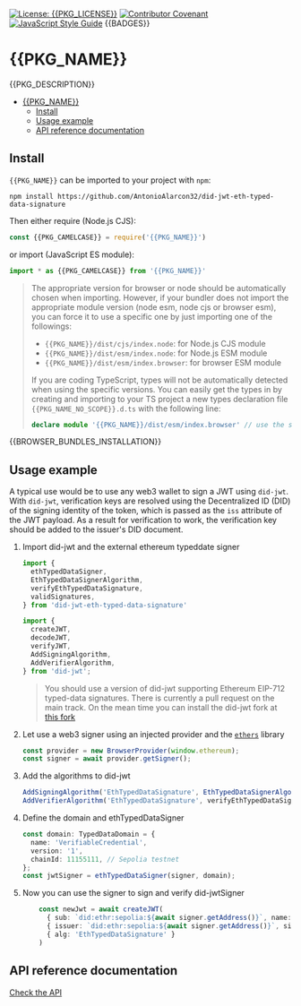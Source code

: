 [![License: {{PKG_LICENSE}}](https://img.shields.io/badge/License-{{PKG_LICENSE}}-yellow.svg)](LICENSE)
[![Contributor Covenant](https://img.shields.io/badge/Contributor%20Covenant-2.1-4baaaa.svg)](CODE_OF_CONDUCT.md)
[![JavaScript Style Guide](https://img.shields.io/badge/code_style-standard-brightgreen.svg)](https://standardjs.com)
{{BADGES}}

# {{PKG_NAME}}

{{PKG_DESCRIPTION}}

- [{{PKG\_NAME}}](#pkg_name)
  - [Install](#install)
  - [Usage example](#usage-example)
  - [API reference documentation](#api-reference-documentation)

## Install

`{{PKG_NAME}}` can be imported to your project with `npm`:

```console
npm install https://github.com/AntonioAlarcon32/did-jwt-eth-typed-data-signature
```

Then either require (Node.js CJS):

```javascript
const {{PKG_CAMELCASE}} = require('{{PKG_NAME}}')
```

or import (JavaScript ES module):

```javascript
import * as {{PKG_CAMELCASE}} from '{{PKG_NAME}}'
```

> The appropriate version for browser or node should be automatically chosen when importing. However, if your bundler does not import the appropriate module version (node esm, node cjs or browser esm), you can force it to use a specific one by just importing one of the followings:
>
> - `{{PKG_NAME}}/dist/cjs/index.node`: for Node.js CJS module
> - `{{PKG_NAME}}/dist/esm/index.node`: for Node.js ESM module
> - `{{PKG_NAME}}/dist/esm/index.browser`: for browser ESM module
>
> If you are coding TypeScript, types will not be automatically detected when using the specific versions. You can easily get the types in by creating and importing to your TS project a new types declaration file `{{PKG_NAME_NO_SCOPE}}.d.ts` with the following line:
>
> ```typescript
> declare module '{{PKG_NAME}}/dist/esm/index.browser' // use the specific module file you are importing
> ```

{{BROWSER_BUNDLES_INSTALLATION}}

## Usage example

A typical use would be to use any web3 wallet to sign a JWT using `did-jwt`. With `did-jwt`, verification keys are resolved using the Decentralized ID (DID) of the signing identity of the token, which is passed as the `iss` attribute of the JWT payload. As a result for verification to work, the verification key should be added to the issuer's DID document.

1. Import did-jwt and the external ethereum typeddate signer
    ```typescript
    import {
      ethTypedDataSigner,
      EthTypedDataSignerAlgorithm,
      verifyEthTypedDataSignature,
      validSignatures,
    } from 'did-jwt-eth-typed-data-signature'

    import { 
      createJWT, 
      decodeJWT, 
      verifyJWT, 
      AddSigningAlgorithm, 
      AddVerifierAlgorithm,
    } from 'did-jwt';

    ```
    > You should use a version of did-jwt supporting Ethereum EIP-712 typed-data signatures. There is currently a pull request on the main track. On the mean time you can install the did-jwt fork at [this fork](https://github.com/AntonioAlarcon32/did-jwt)
2. Let use a web3 signer using an injected provider and the [`ethers`](https://github.com/ethers-io/ethers.js) library
    ```typescript
    const provider = new BrowserProvider(window.ethereum);
    const signer = await provider.getSigner();
    ```
3. Add the algorithms to did-jwt
    ```typescript
    AddSigningAlgorithm('EthTypedDataSignature', EthTypedDataSignerAlgorithm())
    AddVerifierAlgorithm('EthTypedDataSignature', verifyEthTypedDataSignature, validSignatures)
    ```
4. Define the domain and ethTypedDataSigner
    ```typescript
    const domain: TypedDataDomain = {
      name: 'VerifiableCredential',
      version: '1',
      chainId: 11155111, // Sepolia testnet
    };
    const jwtSigner = ethTypedDataSigner(signer, domain);
    ```
5. Now you can use the signer to sign and verify did-jwtSigner
    ```typescript
        const newJwt = await createJWT(
          { sub: `did:ethr:sepolia:${await signer.getAddress()}`, name: 'Bob Smith', domain },
          { issuer: `did:ethr:sepolia:${await signer.getAddress()}`, signer: jwtSigner },
          { alg: 'EthTypedDataSignature' }
        )
    ```
## API reference documentation

[Check the API](../../docs/API.md)
